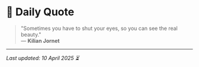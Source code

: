 # 📜 Daily Quote

> "Sometimes you have to shut your eyes, so you can see the real beauty."  
> — **Kilian Jornet**

---

_Last updated: 10 April 2025 ⏳_
